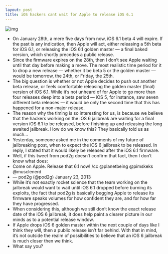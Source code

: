 ```yaml
---
layout: post
title: iOS hackers cant wait for Apple to release iOS 6.1
---
```

![img](http://media.idownloadblog.com/wp-content/uploads/2012/06/iOS-6-icon-cydia.png)
* On January 28th, a mere five days from now, iOS 6.1 beta 4 will expire. If the past is any indication, then Apple will act, either releasing a 5th beta for iOS 6.1, or releasing the iOS 6.1 golden master — a final baked version, which shortly precedes a public release.
* Since the firmware expires on the 28th, then I don’t see Apple waiting until that day before making a move. The most realistic time period for it to drop a new release — whether it be beta 5 or the golden master — would be tomorrow, the 24th, or Friday, the 25th.
* The big question is whether or not Apple decides to push out another beta release, or feels comfortable releasing the golden master (final) version of iOS 6.1. While it’s not unheard of for Apple to go more than four releases deep into a beta period — iOS 5, for instance, saw seven different beta releases — it would be only the second time that this has happened for a non-major release.
* The reason why the timing is so interesting for us, is because we believe that the hackers working on the iOS 6 jailbreak are waiting for a final version iOS 6.1 to be released, before finishing up and releasing the long awaited jailbreak. How do we know this? They basically told us as much…
* Yesterday, someone asked me in the comments of my future of jailbreaking post, when to expect the iOS 6 jailbreak to be released. In reply, I stated that it would likely be released after the iOS 6.1 firmware.
* Well, if this tweet from pod2g doesn’t confirm that fact, then I don’t know what does:
* Come on Apple. Release that 6.1 now! /cc @planetbeing @pimskeks @musclenerd
* — pod2g (@pod2g) January 23, 2013
* While it’s not exactly rocket science that the team working on the jailbreak would want to wait until iOS 6.1 dropped before burning its exploits, the fact that pod2g is basically begging Apple to release its firmware speaks volumes for how confident they are, and for how far they have progressed.
* When considering this, although we still don’t know the exact release date of the iOS 6 jailbreak, it does help paint a clearer picture in our minds as to a potential release window.
* If Apple drops iOS 6 golden master within the next couple of days like I think they will, then a public release isn’t far behind. With that in mind, it’s not outside the realm of possibilities to believe that an iOS 6 jailbreak is much closer then we think.
* What say you?

